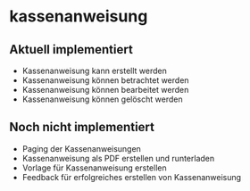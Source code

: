 # kassenanweisung

## Aktuell implementiert
+ Kassenanweisung kann erstellt werden
+ Kassenanweisung können betrachtet werden
+ Kassenanweisung können bearbeitet werden
+ Kassenanweisung können gelöscht werden

## Noch nicht implementiert
+ Paging der Kassenanweisungen
+ Kassenanweisung als PDF erstellen und runterladen
+ Vorlage für Kassenanweisung erstellen
+ Feedback für erfolgreiches erstellen von Kassenanweisung
